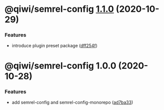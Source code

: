 # @qiwi/semrel-config [1.1.0](https://github.com/qiwi/semantic-release-toolkit/compare/@qiwi/semrel-config@1.0.0...@qiwi/semrel-config@1.1.0) (2020-10-29)


### Features

* introduce plugin preset package ([dff254f](https://github.com/qiwi/semantic-release-toolkit/commit/dff254ff4b4d5088e165acb97e28f9e40f84bd20))

# @qiwi/semrel-config 1.0.0 (2020-10-28)


### Features

* add semrel-config and semrel-config-monorepo ([ad7ba33](https://github.com/qiwi/semantic-release-toolkit/commit/ad7ba33cf6f6705c1f1f1919c197d5ad7345de4b))

